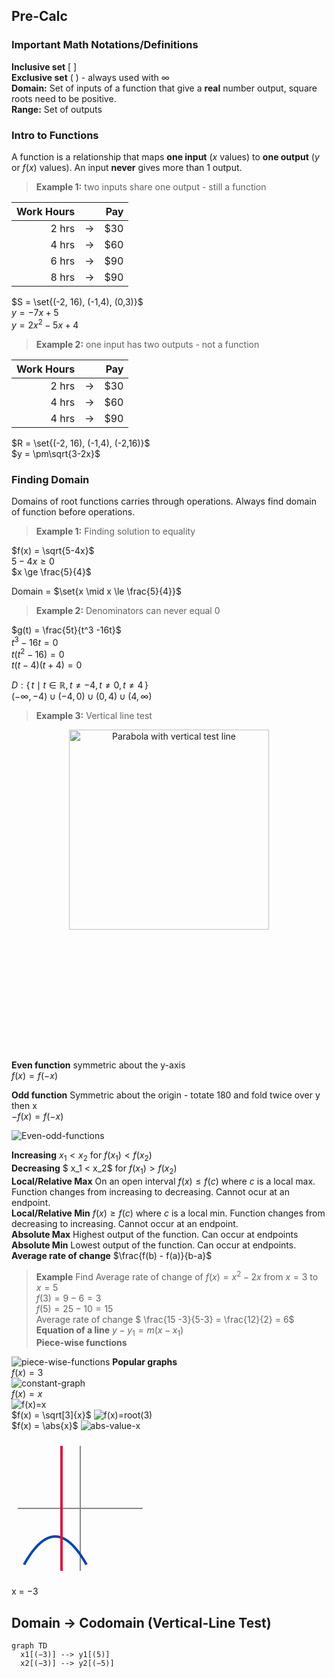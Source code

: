 ## Pre-Calc

### Important Math Notations/Definitions

**Inclusive set** [ ] <br>
**Exclusive set** ( ) - always used with $\infty$<br>
**Domain:** Set of inputs of a function that give a **real** number output, square roots need to be positive.<br>
**Range:** Set of outputs

### Intro to Functions
A function is a relationship that maps **one input** ($x$ values) to **one output** ($y$ or $f(x)$ values). An input **never** gives more than 1 output.

> **Example 1:** two inputs share one output - still a function

| Work Hours |   | Pay |
|-----------:|:-:|----:|
| 2 hrs      | → | $30 |
| 4 hrs      | → | $60 |
| 6 hrs      | → | $90 |
| 8 hrs      | → | $90 |  

$S = \set{(-2, 16), (-1,4), (0,3)}$<br>
$y = -7x +5$<br>
$y= 2x^2 -5x +4$<br>

> **Example 2:** one input has two outputs - not a function

| Work Hours |   | Pay |
|-----------:|:-:|----:|
| 2 hrs      | → | $30 |
| 4 hrs      | → | $60 |
| 4 hrs      | → | $90 |

$R = \set{(-2, 16), (-1,4), (-2,16)}$<br>
$y = \pm\sqrt{3-2x}$

### Finding Domain

Domains of root functions carries through operations. Always find domain of function before operations.

> **Example 1:** Finding solution to equality

$f(x) = \sqrt{5-4x}$<br>$5-4x \ge 0$<br>$x \ge \frac{5}{4}$<br>

Domain = $\set{x \mid x \le \frac{5}{4}}$

> **Example 2:** Denominators can never equal 0

$g(t) = \frac{5t}{t^3 -16t}$<br>$t^3 - 16t = 0$<br>$t(t^2 -16) = 0$<br>$t(t-4)(t+4) = 0$<br>

$D:\{\, t \mid t\in\mathbb{R}, t \neq -4, t \neq 0, t \neq 4\,\}$<br>
$(-\infty, -4) \cup (-4, 0) \cup (0, 4) \cup (4, \infty)$

> **Example 3:** Vertical line test
 
<div align="center">
  <img src="/images/vertical_line_test_true.svg" width="320" alt="Parabola with vertical test line">
</div>


<!-- Vertical-line test: parabola & test line -->

<svg width="300" height="180" viewBox="0 0 300 180"
     xmlns="http://www.w3.org/2000/svg" stroke-width="2" fill="none">

  <!-- parabola y = x² shifted/scaled to fit -->
  <path d="M 0 150 Q 150 0 300 150" stroke="#0645AD"/>
  
  <!-- vertical test line -->
  <line x1="200" y1="10" x2="200" y2="170" stroke="crimson"/>
</svg>


**Even function** symmetric about the y-axis <br>
$f(x) = f(-x)$

**Odd function** Symmetric about the origin - totate 180 and fold twice over y then x <br>
$-f(x) = f(-x)$

![Even-odd-functions](even-odd-fn.png)

**Increasing** $x_1 < x_2$ for $f(x_1) < f(x_2)$ <br>
**Decreasing** $ x_1 < x_2$ for $f(x_1) > f(x_2)$<br>
**Local/Relative Max** On an open interval $f(x) \le f(c)$ where $c$ is a local max. Function changes from increasing to decreasing. Cannot ocur at an endpoint.<br>
**Local/Relative Min** $f(x) \ge f(c)$ where $c$ is a local min. Function changes from decreasing to increasing. Cannot occur at an endpoint. <br>
**Absolute Max** Highest output of the function. Can occur at endpoints<br>
**Absolute Min** Lowest output of the function. Can occur at endpoints.<br>
**Average rate of change** $\frac{f(b) - f(a)}{b-a}$<br>
> **Example** Find Average rate of change of $f(x) = x^2 - 2x$ from $x = 3$ to $x=5$<br>
$f(3) = 9-6 = 3$<br>
$f(5) = 25-10 = 15$<br>
Average rate of change $ \frac{15 -3}{5-3} = \frac{12}{2} = 6$
**Equation of a line** $y -y_1 = m(x-x_1)$<br>
**Piece-wise functions**<br>

![piece-wise-functions](piece-wise.png)
**Popular graphs**<br>
$f(x) = 3$ <br>
![constant-graph](constant.gif)<br>
$f(x) = x$<br>
![f(x)=x](x.png)<br>
$f(x) = \sqrt[3]{x}$
![f(x)=root(3)](rootx.png)<br>
$f(x) = \abs{x}$
![abs-value-x](absolutevalue.jpg)<br>

<!-- Simple vertical-line test diagram -->
<svg width="220" height="220" viewBox="-11 -11 22 22">
  <!-- Axes -->
  <line x1="-10" y1="0"  x2="10" y2="0"  stroke="#888" stroke-width="0.2"/>
  <line x1="0"  y1="-10" x2="0" y2="10" stroke="#888" stroke-width="0.2"/>

  <!-- Example curve (half of a sideways parabola) -->
  <path d="M -9 9 Q -4 0 1 9" fill="none" stroke="#0645AD" stroke-width="0.4"/>

  <!-- Vertical test line  -->
  <line x1="-3" y1="-10" x2="-3" y2="10" stroke="crimson" stroke-width="0.4"/>

  <!-- Optional annotation -->
  <text x="-3" y="-10.5" font-size="0.8" text-anchor="middle" fill="crimson">x = −3</text>
</svg>

## Domain → Codomain (Vertical-Line Test)

```mermaid
graph TD
  x1[(−3)] --> y1[(5)]
  x2[(−3)] --> y2[(−5)]

